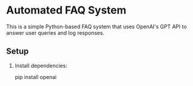 # Automated FAQ System

This is a simple Python-based FAQ system that uses OpenAI's GPT API to answer user queries and log responses.

## Setup

1. Install dependencies:
  
   pip install openai
